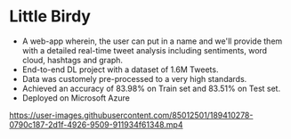 # Little Birdy
 - A web-app wherein, the user can put in a name and we'll provide them with a detailed real-time tweet analysis including sentiments, word cloud, hashtags and graph.
 - End-to-end DL project with a dataset of 1.6M Tweets.
 - Data was customely pre-processed to a very high standards.
 - Achieved an accuracy of 83.98% on Train set and 83.51% on Test set.
 - Deployed on Microsoft Azure

https://user-images.githubusercontent.com/85012501/189410278-0790c187-2d1f-4926-9509-911934f61348.mp4
